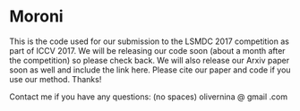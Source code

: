 # Moroni
This is the code used for our submission to the LSMDC 2017 competition as part of ICCV 2017. We will be releasing our code soon (about a month after the competition) so please check back. We will also release our Arxiv paper soon as well and include the link here. Please cite our paper and code if you use our method. Thanks!

Contact me if you have any questions: (no spaces) olivernina @ gmail .com
